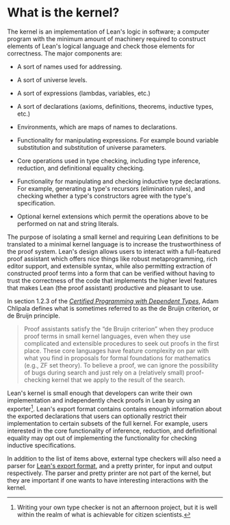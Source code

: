 # What is the kernel?

The kernel is an implementation of Lean's logic in software; a computer program with the minimum amount of machinery required to construct elements of Lean's logical language and check those elements for correctness. The major components are:

+ A sort of names used for addressing.

+ A sort of universe levels.

+ A sort of expressions (lambdas, variables, etc.)

+ A sort of declarations (axioms, definitions, theorems, inductive types, etc.)

+ Environments, which are maps of names to declarations.

+ Functionality for manipulating expressions. For example bound variable substitution and substitution of universe parameters.

+ Core operations used in type checking, including type inference, reduction, and definitional equality checking.

+ Functionality for manipulating and checking inductive type declarations. For example, generating a type's recursors (elimination rules), and checking whether a type's constructors agree with the type's specification.

+ Optional kernel extensions which permit the operations above to be performed on nat and string literals.

The purpose of isolating a small kernel and requiring Lean definitions to be translated to a minimal kernel language is to increase the trustworthiness of the proof system. Lean's design allows users to interact with a full-featured proof assistant which offers nice things like robust metaprogramming, rich editor support, and extensible syntax, while also permitting extraction of constructed proof terms into a form that can be verified without having to trust the correctness of the code that implements the higher level features that makes Lean (the proof assistant) productive and pleasant to use.

In section 1.2.3 of the [_Certified Programming with Dependent Types_](http://adam.chlipala.net/cpdt/), Adam Chlipala defines what is sometimes referred to as the de Bruijn criterion, or de Bruijn principle.

> Proof assistants satisfy the “de Bruijn criterion” when they produce proof terms in small kernel languages, even when they use complicated and extensible procedures to seek out proofs in the first place. These core languages have feature complexity on par with what you find in proposals for formal foundations for mathematics (e.g., ZF set theory). To believe a proof, we can ignore the possibility of bugs during search and just rely on a (relatively small) proof-checking kernel that we apply to the result of the search.

Lean's kernel is small enough that developers can write their own implementation and independently check proofs in Lean by using an exporter[^1]. Lean's export format contains contains enough information about the exported declarations that users can optionally restrict their implementation to certain subsets of the full kernel. For example, users interested in the core functionality of inference, reduction, and definitional equality may opt out of implementing the functionality for checking inductive specifications.

In addition to the list of items above, external type checkers will also need a parser for [Lean's export format](./export_format.md), and a pretty printer, for input and output respectively. The parser and pretty printer are not part of the kernel, but they are important if one wants to have interesting interactions with the kernel.

[^1]: Writing your own type checker is not an afternoon project, but it is well within the realm of what is achievable for citizen scientists.
